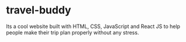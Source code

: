 # travel-buddy
Its a cool website built with HTML, CSS, JavaScript and React JS to help people make their trip plan properly without any stress.
